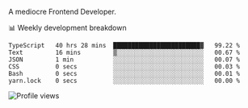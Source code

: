 A mediocre Frontend Developer.

📊 Weekly development breakdown
<!--START_SECTION:waka-->

```text
TypeScript   40 hrs 28 mins  ████████████████████████▓   99.22 %
Text         16 mins         ▒░░░░░░░░░░░░░░░░░░░░░░░░   00.67 %
JSON         1 min           ░░░░░░░░░░░░░░░░░░░░░░░░░   00.07 %
CSS          0 secs          ░░░░░░░░░░░░░░░░░░░░░░░░░   00.03 %
Bash         0 secs          ░░░░░░░░░░░░░░░░░░░░░░░░░   00.01 %
yarn.lock    0 secs          ░░░░░░░░░░░░░░░░░░░░░░░░░   00.00 %
```

<!--END_SECTION:waka-->

<img src="https://gpvc.arturio.dev/iqbalfasri" alt="Profile views"/>
